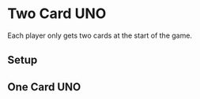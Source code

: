 # Two Card UNO
Each player only gets two cards at the start of the game.

## Setup

## One Card UNO
